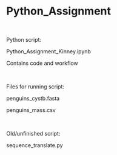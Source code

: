 # Python_Assignment

&nbsp;

Python script:

Python_Assignment_Kinney.ipynb

   Contains code and workflow

&nbsp;

Files for running script:

penguins_cystb.fasta

penguins_mass.csv

&nbsp;

Old/unfinished script:

sequence_translate.py

